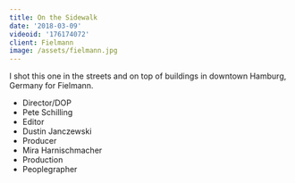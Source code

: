 ```yaml
---
title: On the Sidewalk
date: '2018-03-09'
videoid: '176174072'
client: Fielmann
image: /assets/fielmann.jpg
---
```

I shot this one in the streets and on top of buildings in downtown Hamburg, Germany for Fielmann. 

* Director/DOP
* Pete Schilling
* Editor
* Dustin Janczewski
* Producer
* Mira Harnischmacher
* Production
* Peoplegrapher
